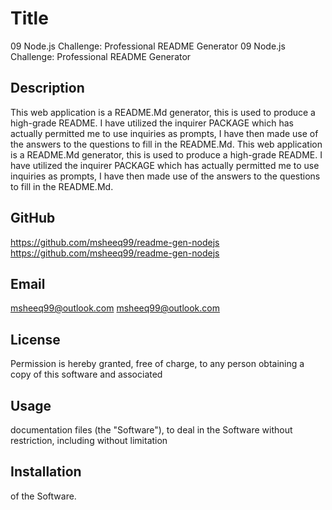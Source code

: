 # Title
  09 Node.js Challenge: Professional README Generator  09 Node.js Challenge: Professional README Generator

## Description
  This web application is a README.Md generator, this is used to produce a high-grade README. I have utilized the inquirer PACKAGE which has actually permitted me to use inquiries as prompts, I have then made use of the answers to the questions to fill in the README.Md.  This web application is a README.Md generator, this is used to produce a high-grade README. I have utilized the inquirer PACKAGE which has actually permitted me to use inquiries as prompts, I have then made use of the answers to the questions to fill in the README.Md.

## GitHub
  https://github.com/msheeq99/readme-gen-nodejs  https://github.com/msheeq99/readme-gen-nodejs

## Email
  msheeq99@outlook.com  msheeq99@outlook.com 

## License
  Permission is hereby granted, free of charge, to any person obtaining a copy of this software and associated  
 
## Usage
  documentation files (the "Software"), to deal in the Software without restriction, including without limitation
## Installation
  of the Software.

